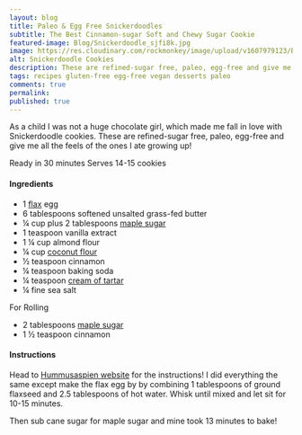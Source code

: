 ```yaml
---
layout: blog
title: Paleo & Egg Free Snickerdoodles
subtitle: The Best Cinnamon-sugar Soft and Chewy Sugar Cookie
featured-image: Blog/Snickerdoodle_sjfi8k.jpg
image: https://res.cloudinary.com/rockmonkey/image/upload/v1607979123/Blog/Snickerdoodle_sjfi8k.jpg
alt: Snickerdoodle Cookies
description: These are refined-sugar free, paleo, egg-free and give me all the feels of the ones I ate growing up!
tags: recipes gluten-free egg-free vegan desserts paleo
comments: true
permalink:
published: true
---
```

As a child I was not a huge chocolate girl, which made me fall in love with Snickerdoodle cookies. These are refined-sugar free, paleo, egg-free and give me all the feels of the ones I ate growing up!

Ready in 30 minutes
Serves 14-15 cookies

#### Ingredients
* 1 [flax](https://www.google.com/url?q=https://www.amazon.com/gp/product/B00DOKFLYI/ref%3Das_li_qf_asin_il_tl?ie%3DUTF8%26tag%3Dh3withlaura-20%26creative%3D9325%26linkCode%3Das2%26creativeASIN%3DB00DOKFLYI%26linkId%3D06c100c0b80203f02a228dabea5ca73f&sa=D&ust=1607981449405000&usg=AOvVaw1PWr16JTiTf82vZoQRedLy) egg
* 6 tablespoons softened unsalted grass-fed butter
* ¼ cup plus 2 tablespoons [maple sugar](https://www.google.com/url?q=https://www.amazon.com/gp/product/B000JJHDVG/ref%3Das_li_qf_asin_il_tl?ie%3DUTF8%26tag%3Dh3withlaura-20%26creative%3D9325%26linkCode%3Das2%26creativeASIN%3DB000JJHDVG%26linkId%3Dc9dc23157efbd9829cd1d3468ce1d75e&sa=D&ust=1607981333734000&usg=AOvVaw0Z2hVzwkksOC5JM0wHduGC)
* 1 teaspoon vanilla extract
* 1 ¼ cup almond flour
* ¼ cup [coconut flour](https://www.amazon.com/gp/product/B00BSZBEAG/ref=as_li_qf_asin_il_tl?ie=UTF8&tag=h3withlaura-20&creative=9325&linkCode=as2&creativeASIN=B00BSZBEAG&linkId=72270e4ec0bb7bc5f25a3693675620d7)
* ½ teaspoon cinnamon
* ¼ teaspoon baking soda
* ¼ teaspoon [cream of tartar](https://www.google.com/url?q=https://www.amazon.com/gp/product/B0087AZDG6/ref%3Das_li_qf_asin_il_tl?ie%3DUTF8%26tag%3Dh3withlaura-20%26creative%3D9325%26linkCode%3Das2%26creativeASIN%3DB0087AZDG6%26linkId%3D39d14dc01cb3f75d627cd3f32b89ce68&sa=D&ust=1607981405488000&usg=AOvVaw1DIP6TOBIT_PiJykvp36NH)
* ¼ fine sea salt

For Rolling
* 2 tablespoons [maple sugar](https://www.google.com/url?q=https://www.amazon.com/gp/product/B000JJHDVG/ref%3Das_li_qf_asin_il_tl?ie%3DUTF8%26tag%3Dh3withlaura-20%26creative%3D9325%26linkCode%3Das2%26creativeASIN%3DB000JJHDVG%26linkId%3Dc9dc23157efbd9829cd1d3468ce1d75e&sa=D&ust=1607981333734000&usg=AOvVaw0Z2hVzwkksOC5JM0wHduGC)
* 1 ½ teaspoon cinnamon

#### Instructions
Head to [Hummusaspien website](https://www.hummusapien.com/healthy-snickerdoodles-gluten-free/) for the instructions! I did everything the same except make the flax egg by  by combining 1 tablespoons of ground flaxseed and 2.5  tablespoons of  hot water. Whisk until mixed and let sit for 10-15 minutes.

Then sub cane sugar for maple sugar and mine took 13 minutes to bake!

